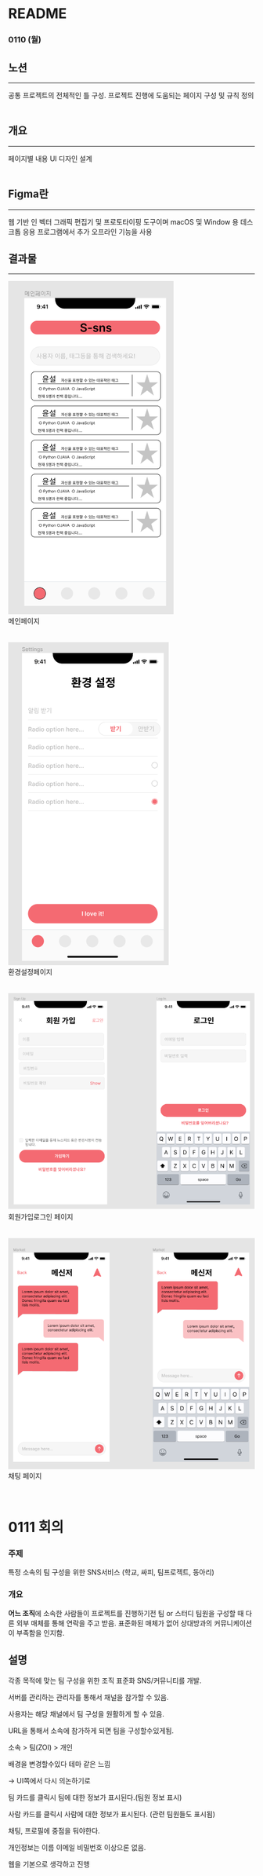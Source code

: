 # README

### 0110 (월)


## 노션
<hr>
공통 프로젝트의 전체적인 틀 구성. 프로젝트 진행에 도움되는 페이지 구성 및 규칙 정의

<br>
<br>


## 개요
<hr>
페이지별 내용 UI 디자인 설계
<br><br>

## Figma란
<hr>
웹 기반 인 벡터 그래픽 편집기 및 프로토타이핑 도구이며 macOS 및 Window 용 데스크톱 응용 프로그램에서 추가 오프라인 기능을 사용

<br>


## 결과물
<hr>
 
<img src="../UI_design/Main.png" width="">
<br>메인페이지<br><br><br>
<img src="../UI_design/Setting.png" width="">
<br>환경설정페이지<br><br><br>
<img src="../UI_design/signup_login.png" width="">
<br>회원가입로그인 페이지<br><br><br>
<img src="../UI_design/Messanger_chat.png" width="">
<br>채팅 페이지<br><br><br>


# 0111 회의


### 주제
특정 소속의 팀 구성을 위한 SNS서비스 (학교, 싸피, 팀프로젝트, 동아리)

### 개요
**어느 조직**에 소속한 사람들이 프로젝트를 진행하기전 팀 or 스터디 팀원을 구성할 때 다른 외부 매체를 통해 연락을 주고 받음. 표준화된 매체가 없어 상대방과의 커뮤니케이션이 부족함을 인지함.


## 설명

각종 목적에 맞는 팀 구성을 위한 조직 표준화 SNS/커뮤니티를 개발. 

서버를 관리하는 관리자를 통해서 채널을 참가할 수 있음.

사용자는 해당 채널에서 팀 구성을 원활하게 할 수 있음.

URL을 통해서 소속에 참가하게 되면 팀을 구성할수있게됨.

소속 > 팀(ZOI) > 개인

배경을 변경할수있다 테마 같은 느낌

→ UI쪽에서 다시 의논하기로

팀 카드를 클릭시 팀에 대한 정보가 표시된다.(팀원 정보 표시)

사람 카드를 클릭시 사람에 대한 정보가 표시된다. (관련 팀원들도 표시됨)

채팅, 프로필에 중점을 둬야한다.

개인정보는 이름 이메일 비밀번호 이상으론 없음.

웹을 기본으로 생각하고 진행

